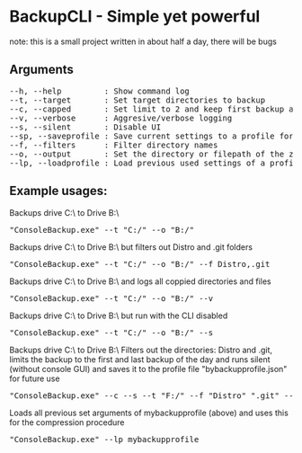 <h1>BackupCLI - Simple yet powerful</h1>
<p>note: this is a small project written in about half a day, there will be bugs</p>

<h2>Arguments</h2>
<pre>
--h, --help         : Show command log
--t, --target       : Set target directories to backup
--c, --capped       : Set limit to 2 and keep first backup and current backup of the day
--v, --verbose      : Aggresive/verbose logging
--s, --silent       : Disable UI
--sp, --saveprofile : Save current settings to a profile for later use
--f, --filters      : Filter directory names
--o, --output       : Set the directory or filepath of the zip output
--lp, --loadprofile : Load previous used settings of a profile.
</pre>

<h2>Example usages:</h2>

<p>Backups drive C:\ to Drive B:\</p>
<pre>
"ConsoleBackup.exe" --t "C:/" --o "B:/"
</pre>

<p>Backups drive C:\ to Drive B:\ but filters out Distro and .git folders</p>
<pre>
"ConsoleBackup.exe" --t "C:/" --o "B:/" --f Distro,.git
</pre>

<p>Backups drive C:\ to Drive B:\ and logs all coppied directories and files</p>
<pre>
"ConsoleBackup.exe" --t "C:/" --o "B:/" --v
</pre>

<p>Backups drive C:\ to Drive B:\ but run with the CLI disabled</p>
<pre>
"ConsoleBackup.exe" --t "C:/" --o "B:/" --s
</pre>

<p>Backups drive C:\ to Drive B:\ Filters out the directories: Distro and .git, limits the backup to the first and last backup of the day and runs silent (without console GUI) and saves it to the profile file "bybackupprofile.json" for future use</p>
<pre>
"ConsoleBackup.exe" --c --s --t "F:/" --f "Distro" ".git" --o "B:/" --sp bybackupprofile
</pre>

<p>Loads all previous set arguments of mybackupprofile (above) and uses this for the compression procedure </p>
<pre>
"ConsoleBackup.exe" --lp mybackupprofile
</pre>

